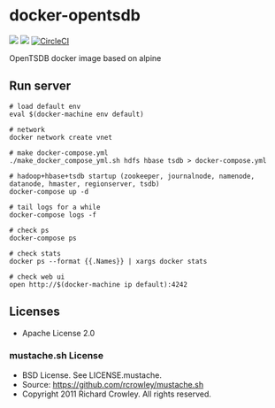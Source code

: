 # docker-opentsdb
[![](https://images.microbadger.com/badges/image/smizy/opentsdb:2.2.2-alpine.svg)](https://microbadger.com/images/smizy/opentsdb:2.2.2-alpine "Get your own version badge on microbadger.com")
[![](https://images.microbadger.com/badges/version/smizy/opentsdb:2.2.2-alpine.svg)](https://microbadger.com/images/smizy/opentsdb:2.2.2-alpine "Get your own version badge on microbadger.com")
[![CircleCI](https://circleci.com/gh/smizy/docker-opentsdb.svg?style=svg&circle-token=03e3d264901a60ed454a2c296b3d243ad6f53305)](https://circleci.com/gh/smizy/docker-opentsdb)

OpenTSDB docker image based on alpine

## Run server

```
# load default env
eval $(docker-machine env default)

# network 
docker network create vnet

# make docker-compose.yml 
./make_docker_compose_yml.sh hdfs hbase tsdb > docker-compose.yml

# hadoop+hbase+tsdb startup (zookeeper, journalnode, namenode, datanode, hmaster, regionserver, tsdb)
docker-compose up -d

# tail logs for a while
docker-compose logs -f

# check ps
docker-compose ps

# check stats
docker ps --format {{.Names}} | xargs docker stats

# check web ui
open http://$(docker-machine ip default):4242
```

## Licenses
* Apache License 2.0

### mustache.sh License
* BSD License. See LICENSE.mustache.
* Source: https://github.com/rcrowley/mustache.sh
* Copyright 2011 Richard Crowley. All rights reserved.